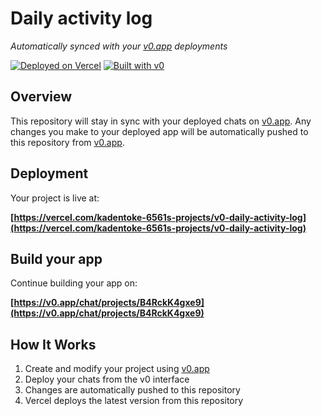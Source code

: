 # Daily activity log

*Automatically synced with your [v0.app](https://v0.app) deployments*

[![Deployed on Vercel](https://img.shields.io/badge/Deployed%20on-Vercel-black?style=for-the-badge&logo=vercel)](https://vercel.com/kadentoke-6561s-projects/v0-daily-activity-log)
[![Built with v0](https://img.shields.io/badge/Built%20with-v0.app-black?style=for-the-badge)](https://v0.app/chat/projects/B4RckK4gxe9)

## Overview

This repository will stay in sync with your deployed chats on [v0.app](https://v0.app).
Any changes you make to your deployed app will be automatically pushed to this repository from [v0.app](https://v0.app).

## Deployment

Your project is live at:

**[https://vercel.com/kadentoke-6561s-projects/v0-daily-activity-log](https://vercel.com/kadentoke-6561s-projects/v0-daily-activity-log)**

## Build your app

Continue building your app on:

**[https://v0.app/chat/projects/B4RckK4gxe9](https://v0.app/chat/projects/B4RckK4gxe9)**

## How It Works

1. Create and modify your project using [v0.app](https://v0.app)
2. Deploy your chats from the v0 interface
3. Changes are automatically pushed to this repository
4. Vercel deploys the latest version from this repository